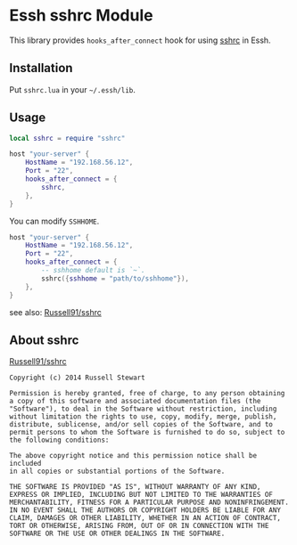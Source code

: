 # Essh sshrc Module

This library provides `hooks_after_connect` hook for using [sshrc](https://github.com/Russell91/sshrc) in Essh.

## Installation

Put `sshrc.lua` in your `~/.essh/lib`.

## Usage

```lua
local sshrc = require "sshrc"

host "your-server" {
    HostName = "192.168.56.12",
    Port = "22",
    hooks_after_connect = {
        sshrc,
    },
}
```

You can modify `SSHHOME`.

```lua
host "your-server" {
    HostName = "192.168.56.12",
    Port = "22",
    hooks_after_connect = {
        -- sshhome default is `~`.
        sshrc({sshhome = "path/to/sshhome"}),
    },
}
```

see also: [Russell91/sshrc](https://github.com/Russell91/sshrc)

## About sshrc

[Russell91/sshrc](https://github.com/Russell91/sshrc)

```
Copyright (c) 2014 Russell Stewart

Permission is hereby granted, free of charge, to any person obtaining
a copy of this software and associated documentation files (the
"Software"), to deal in the Software without restriction, including
without limitation the rights to use, copy, modify, merge, publish,
distribute, sublicense, and/or sell copies of the Software, and to
permit persons to whom the Software is furnished to do so, subject to
the following conditions:

The above copyright notice and this permission notice shall be included
in all copies or substantial portions of the Software.

THE SOFTWARE IS PROVIDED "AS IS", WITHOUT WARRANTY OF ANY KIND,
EXPRESS OR IMPLIED, INCLUDING BUT NOT LIMITED TO THE WARRANTIES OF
MERCHANTABILITY, FITNESS FOR A PARTICULAR PURPOSE AND NONINFRINGEMENT.
IN NO EVENT SHALL THE AUTHORS OR COPYRIGHT HOLDERS BE LIABLE FOR ANY
CLAIM, DAMAGES OR OTHER LIABILITY, WHETHER IN AN ACTION OF CONTRACT,
TORT OR OTHERWISE, ARISING FROM, OUT OF OR IN CONNECTION WITH THE
SOFTWARE OR THE USE OR OTHER DEALINGS IN THE SOFTWARE.
```
